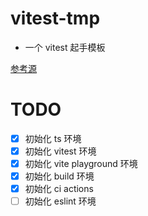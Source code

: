 # vitest-tmp

- 一个 vitest 起手模板

[参考源](https://github.com/antfu/starter-ts)

# TODO

- [x] 初始化 ts 环境
- [x] 初始化 vitest 环境
- [x] 初始化 vite playground 环境
- [x] 初始化 build 环境
- [x] 初始化 ci actions
- [ ] 初始化 eslint 环境
